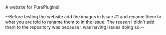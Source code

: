 A website for PurePlugins!



--Before testing the website add the images in Issue #1 and rename them to what you are told to rename them to in the issue. The reason I didn't add them to the repository was because I was having issues doing so.--

